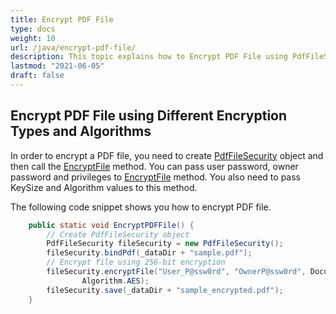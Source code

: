 ```yaml
---
title: Encrypt PDF File
type: docs
weight: 10
url: /java/encrypt-pdf-file/
description: This topic explains how to Encrypt PDF File using PdfFileSecurity Class.
lastmod: "2021-06-05"
draft: false
---
```


## Encrypt PDF File using Different Encryption Types and Algorithms

In order to encrypt a PDF file, you need to create [PdfFileSecurity](https://apireference.aspose.com/pdf/java/com.aspose.pdf.facades/PdfFileSecurity) object and then call the [EncryptFile](https://apireference.aspose.com/pdf/java/com.aspose.pdf.facades/PdfFileSecurity#encryptFile-java.lang.String-java.lang.String-com.aspose.pdf.facades.DocumentPrivilege-int-) method. You can pass user password, owner password and privileges to [EncryptFile](https://apireference.aspose.com/pdf/java/com.aspose.pdf.facades/PdfFileSecurity#encryptFile-java.lang.String-java.lang.String-com.aspose.pdf.facades.DocumentPrivilege-int-) method. You also need to pass KeySize and Algorithm values to this method.

The following code snippet shows you how to encrypt PDF file.

```java
    public static void EncryptPDFFile() {
        // Create PdfFileSecurity object
        PdfFileSecurity fileSecurity = new PdfFileSecurity();
        fileSecurity.bindPdf(_dataDir + "sample.pdf");
        // Encrypt file using 256-bit encryption
        fileSecurity.encryptFile("User_P@ssw0rd", "OwnerP@ssw0rd", DocumentPrivilege.getPrint(), KeySize.x256,
                Algorithm.AES);
        fileSecurity.save(_dataDir + "sample_encrypted.pdf");
    }
```

